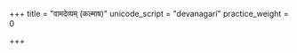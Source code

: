 +++
title = "वामदेव्यम् (कल्माष)"
unicode_script = "devanagari"
practice_weight = 0

+++
<div class="js_include" url="/vedAH_sAma/paravastu-saama/devaH/indraH/vAmadevyam-kalmASha/"  newLevelForH1="1" includeTitle="false"> </div>